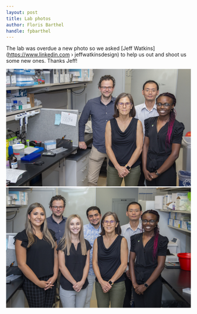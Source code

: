 ```yaml
---
layout: post
title: Lab photos
author: Floris Barthel
handle: fpbarthel
---
```


The lab was overdue a new photo so we asked [Jeff Watkins](https://www.linkedin.com › jeffwatkinsdesign) to help us out and shoot us some new ones. Thanks Jeff!


![Lab group photo 1](/images/photos/20220608-lab-photo1.jpg)
![Lab group photo 2](/images/photos/20220608-lab-photo2.jpg)